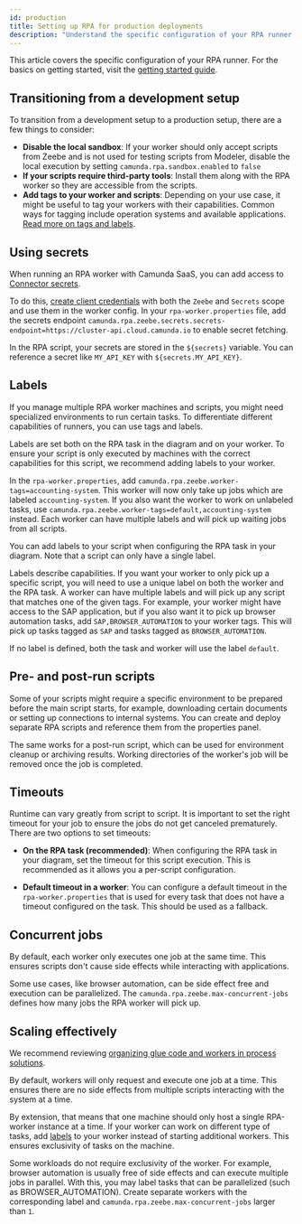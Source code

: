 ```yaml
---
id: production
title: Setting up RPA for production deployments
description: "Understand the specific configuration of your RPA runner to set up your workers for production use cases."
---
```


This article covers the specific configuration of your RPA runner. For the basics on getting started, visit the
[getting started guide](./getting-started.md).

## Transitioning from a development setup

To transition from a development setup to a production setup, there are a few things to consider:

- **Disable the local sandbox**: If your worker should only accept scripts from Zeebe and is not used for testing scripts from Modeler, disable the local execution by setting `camunda.rpa.sandbox.enabled` to `false`
- **If your scripts require third-party tools**: Install them along with the RPA worker so they are accessible from the scripts.
- **Add tags to your worker and scripts**: Depending on your use case, it might be useful to tag your workers with their capabilities. Common ways for tagging include operation systems and available applications. [Read more on tags and labels](#labels).

## Using secrets

When running an RPA worker with Camunda SaaS, you can add access to [Connector secrets](/components/connectors/use-connectors/index.md#using-secrets).

To do this, [create client credentials](/guides/setup-client-connection-credentials.md) with both the `Zeebe` and `Secrets` scope and use them in the worker config.
In your `rpa-worker.properties` file, add the secrets endpoint `camunda.rpa.zeebe.secrets.secrets-endpoint=https://cluster-api.cloud.camunda.io` to enable secret fetching.

In the RPA script, your secrets are stored in the `${secrets}` variable. You can reference a secret like `MY_API_KEY` with `${secrets.MY_API_KEY}`.

## Labels

If you manage multiple RPA worker machines and scripts, you might need specialized environments to run certain tasks.
To differentiate different capabilities of runners, you can use tags and labels.

Labels are set both on the RPA task in the diagram and on your worker. To ensure your script is only executed by machines with the correct capabilities for this script, we recommend adding labels to your worker.

In the `rpa-worker.properties`, add `camunda.rpa.zeebe.worker-tags=accounting-system`. This worker will now only take up jobs
which are labeled `accounting-system`. If you also want the worker to work on unlabeled tasks, use `camunda.rpa.zeebe.worker-tags=default,accounting-system` instead.
Each worker can have multiple labels and will pick up waiting jobs from all scripts.

You can add labels to your script when configuring the RPA task in your diagram. Note that a script can only have a single label.

Labels describe capabilities. If you want your worker to only pick up a specific script, you will need to use a unique label on both the worker and the RPA task. A worker can have multiple labels and will pick up any script that matches one of the given tags. For example, your worker might have access to the SAP application, but if you also want it to pick up browser automation tasks, add `SAP,BROWSER_AUTOMATION` to your worker tags. This will pick up tasks tagged as `SAP` and tasks tagged as `BROWSER_AUTOMATION`.

If no label is defined, both the task and worker will use the label `default`.

## Pre- and post-run scripts

Some of your scripts might require a specific environment to be prepared before the main script starts, for example, downloading certain documents
or setting up connections to internal systems.
You can create and deploy separate RPA scripts and reference them from the properties panel.

The same works for a post-run script, which can be used for environment cleanup or archiving results. Working directories of the worker's job will be removed once the job is completed.

## Timeouts

Runtime can vary greatly from script to script. It is important to set the right timeout for your job to ensure the jobs do not get canceled prematurely. There are two options to set timeouts:

- **On the RPA task (recommended)**: When configuring the RPA task in your diagram, set the timeout for this script execution. This is recommended as it allows you a per-script configuration.

- **Default timeout in a worker**: You can configure a default timeout in the `rpa-worker.properties` that is used for every task that does not have a timeout configured on the task. This should be used as a fallback.

## Concurrent jobs

By default, each worker only executes one job at the same time. This ensures scripts don't cause side effects while interacting with applications.

Some use cases, like browser automation, can be side effect free and execution can be parallelized. The `camunda.rpa.zeebe.max-concurrent-jobs` defines how many jobs the RPA worker will pick up.

## Scaling effectively

We recommend reviewing [organizing glue code and workers in process solutions](/components/best-practices/development/writing-good-workers.md#organizing-glue-code-and-workers-in-process-solutions).

By default, workers will only request and execute one job at a time. This ensures there are no side effects from multiple scripts interacting with the system at a time.

By extension, that means that one machine should only host a single RPA-worker instance at a time. If your worker can work on different type of tasks, add [labels](#labels) to your worker instead of starting additional workers. This ensures exclusivity of tasks on the machine.

Some workloads do not require exclusivity of the worker. For example, browser automation is usually free of side effects and can execute multiple jobs in parallel. With this, you may label tasks that can be parallelized (such as BROWSER_AUTOMATION). Create separate workers with the corresponding label and `camunda.rpa.zeebe.max-concurrent-jobs` larger than `1`.
